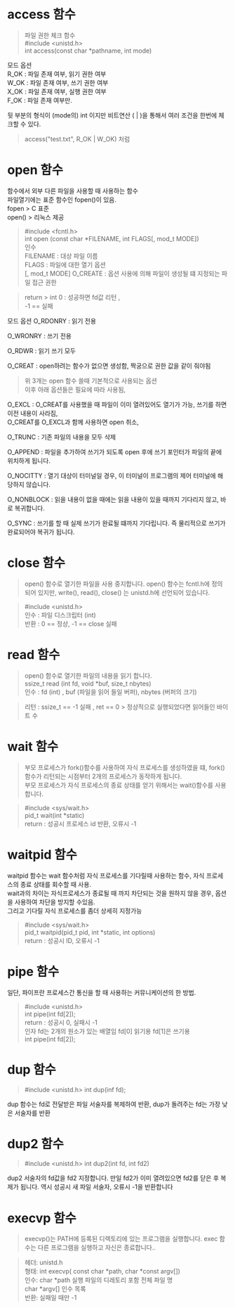 # access 함수
> 파일 권한 체크 함수 </br>
> #include <unistd.h> </br>
> int access(const char *pathname, int mode) </br>

모드 옵션 </br>
  R_OK : 파일 존재 여부, 읽기 권한 여부 </br>
  W_OK : 파일 존재 여부, 쓰기 권한 여부 </br>
  X_OK : 파일 존재 여부, 실행 권한 여부 </br>
  F_OK : 파일 존재 여부만. </br>

  뒷 부분의 형식이 (mode의) int 이지만 비트연산 ( | )을
  통해서 여러 조건을 한번에 체크할 수 있다.
> access("test.txt", R_OK | W_OK) 처럼

# open 함수

 함수에서 외부 다른 파일을 사용할 때 사용하는 함수 </br>
파일열기에는 표준 함수인 fopen()이 있음.</br> fopen > C 표준 </br>
open() > 리눅스 제공</br>

> #include <fcntl.h> </br>
> int open (const char *FILENAME, int FLAGS[, mod_t MODE]) </br>
인수 </br>
> FILENAME : 대상 파일 이름 </br>
> FLAGS : 파일에 대한 열기 옵션 </br>
> [, mod_t MODE] O_CREATE : 옵션 사용에 의해 파일이 생성될 떄 지정되는 파일 접근 권한 </br>

> return > int 0 : 성공하면 fd값 리턴 , </br> -1 == 실패 </br>

모드 옵션
  O_RDONRY : 읽기 전용 </br>
  
  O_WRONRY : 쓰기 전용 </br>
  
  O_RDWR : 읽기 쓰기 모두 </br>
  
  O_CREAT : open하려는 함수가 없으면 생성함, 짝궁으로 권한 값을 같이 줘야됨 </br>
  
 >위 3개는 open 함수 쓸때 기본적으로 사용되는 옵션 </br>
 >이후 아래 옵션들은 필요에 따라 사용됨, </br>
 >
  O_EXCL : O_CREAT를 사용했을 때 파일이 이미 열려있어도 열기가 가능, 쓰기를 하면 이전 내용이 사라짐, </br> O_CREAT를 O_EXCL과 함께 사용하면 open 취소,</br>
  
  O_TRUNC : 기존 파일의 내용을 모두 삭제 </br>
  
  O_APPEND : 파일을 추가하여 쓰기가 되도록 open 후에 쓰기 포인터가 파일의 끝에 위치하게 됩니다. </br>
  
  O_NOCITTY : 열기 대상이 터미널일 경우, 이 터미널이 프로그램의 제어 터미널에 해당하지 않습니다. </br>
  
  O_NONBLOCK : 읽을 내용이 없을 때에는 읽을 내용이 있을 때까지 기다리지 않고, 바로 복귀합니다. </br>
  
  O_SYNC : 쓰기를 할 때 실제 쓰기가 완료될 떄까지 기다립니다. 즉 물리적으로 쓰기가 완료되어야 복귀가 됩니다. </br>
  
# close 함수

> open() 함수로 열기한 파일을 사용 중지합니다. open() 함수는 fcntl.h에 정의 되어 있지만, write(), read(), close() 는 unistd.h에 선언되어 있습니다. </br>

> #include <unistd.h> </br>
> 인수 : 파일 디스크립터 (int) </br>
> 반환 : 0 == 정상, -1 == close 실패 </br>

# read 함수

> open() 함수로 열기한 파일의 내용을 읽기 합니다. </br>
> ssize_t read (int fd, void *buf, size_t nbytes) </br>
> 인수 : fd (int) , buf (파일을 읽어 들일 버퍼), nbytes (버퍼의 크기) </br>

> 리턴 : ssize_t == -1 실패 , ret == 0 > 정상적으로 실행되었다면 읽어들인 바이트 수 </br>

# wait 함수

> 부모 프로세스가 fork()함수를 사용하여 자식 프로세스를 생성하였을 떄, fork()함수가 리턴되는 시점부터 2개의 프로세스가 동작하게 됩니다.</br>
부모 프로세스가 자식 프로세스의 종료 상태를 얻기 위해서는 wait()함수를 사용합니다. </br>

> #include <sys/wait.h> </br>
> pid_t wait(int *static) </br>
> return : 성공시 프로세스 id 반환, 오류시 -1 </br>


# waitpid 함수

waitpid 함수는 wait 함수처럼 자식 프로세스를 기다릴때 사용하는 함수, 자식 프로세스의 종료 상태를 회수할 때 사용. </br>
wait과의 차이는 자식프로세스가 종료될 때 까지 차단되는 것을 원하지 않을 경우, 옵션을 사용하여 차단을 방지할 수있음. </br>
그리고 기다릴 자식 프로세스를 좀더 상세히 지정가능 </br>

> #include <sys/wait.h> </br>
> pid_t waitpid(pid_t pid, int *static, int options) </br>
> return : 성공시 ID, 오류시 -1 </br>

# pipe 함수

일단, 파이프란 프로세스간 통신을 할 때 사용하는 커뮤니케이션의 한 방법. 

> #include <unistd.h> </br>
> int pipe(int fd[2]); </br>
> return : 성공시 0, 실패시 -1 </br>
> 인자 fd는 2개의 원소가 있는 배열임 fd[0] 읽기용 fd[1]은 쓰기용 </br>
> int pipe(int fd[2]); </br>

# dup 함수

> #include <unistd.h>
> int dup(inf fd);

dup 함수는 fd로 전달받은 파일 서술자를 복제하여 반환, dup가 돌려주는 fd는 가장 낮은 서술자를 반환

# dup2 함수

> #include <unistd.h>
> int dup2(int fd, int fd2)

dup2 서술자의 fd값을 fd2 지정합니다. 만일 fd2가 이미 열려있으면 fd2를 닫은 후 복제가 됩니다. 역시 성공시 새 파일 서술자, 오류시 -1을 반환합니다 </br>

# execvp 함수
> execvp()는 PATH에 등록된 디렉토리에 있는 프로그램을 실행합니다. exec 함수는 다른 프로그램을 실행하고 자신은 종료합니다.. </br>

> 헤더: unistd.h </br>
> 형태: int execvp( const char *path, char *const argv[]) </br>
> 인수: char *path 실행 파일의 디레토리 포함 전체 파일 명 </br>
> char *argv[] 인수 목록 </br>
> 반환: 실패일 때만 -1 </br>

